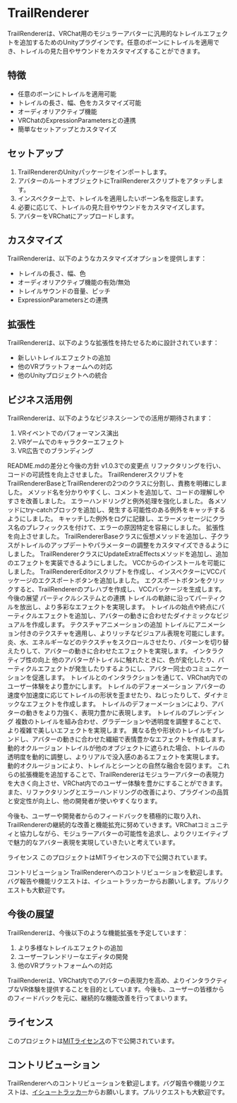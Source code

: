 # TrailRenderer

TrailRendererは、VRChat用のモジュラーアバターに汎用的なトレイルエフェクトを追加するためのUnityプラグインです。任意のボーンにトレイルを適用でき、トレイルの見た目やサウンドをカスタマイズすることができます。

## 特徴

- 任意のボーンにトレイルを適用可能
- トレイルの長さ、幅、色をカスタマイズ可能
- オーディオリアクティブ機能
- VRChatのExpressionParametersとの連携
- 簡単なセットアップとカスタマイズ

## セットアップ

1. TrailRendererのUnityパッケージをインポートします。
2. アバターのルートオブジェクトにTrailRendererスクリプトをアタッチします。
3. インスペクター上で、トレイルを適用したいボーン名を指定します。
4. 必要に応じて、トレイルの見た目やサウンドをカスタマイズします。
5. アバターをVRChatにアップロードします。

## カスタマイズ

TrailRendererは、以下のようなカスタマイズオプションを提供します：

- トレイルの長さ、幅、色
- オーディオリアクティブ機能の有効/無効
- トレイルサウンドの音量、ピッチ
- ExpressionParametersとの連携

## 拡張性

TrailRendererは、以下のような拡張性を持たせるために設計されています：

- 新しいトレイルエフェクトの追加
- 他のVRプラットフォームへの対応
- 他のUnityプロジェクトへの統合

## ビジネス活用例

TrailRendererは、以下のようなビジネスシーンでの活用が期待されます：

1. VRイベントでのパフォーマンス演出
2. VRゲームでのキャラクターエフェクト
3. VR広告でのブランディング

README.mdの差分と今後の方針
v1.0.3での変更点
リファクタリングを行い、コードの可読性を向上させました。
TrailRendererスクリプトをTrailRendererBaseとTrailRendererの2つのクラスに分割し、責務を明確にしました。
メソッド名を分かりやすくし、コメントを追加して、コードの理解しやすさを改善しました。
エラーハンドリングと例外処理を強化しました。
各メソッドにtry-catchブロックを追加し、発生する可能性のある例外をキャッチするようにしました。
キャッチした例外をログに記録し、エラーメッセージにクラス名のプレフィックスを付けて、エラーの原因特定を容易にしました。
拡張性を向上させました。
TrailRendererBaseクラスに仮想メソッドを追加し、子クラスがトレイルのアップデートやパラメーターの調整をカスタマイズできるようにしました。
TrailRendererクラスにUpdateExtraEffectsメソッドを追加し、追加のエフェクトを実装できるようにしました。
VCCからのインストールを可能にしました。
TrailRendererEditorスクリプトを作成し、インスペクターにVCCパッケージのエクスポートボタンを追加しました。
エクスポートボタンをクリックすると、TrailRendererのプレハブを作成し、VCCパッケージを生成します。
今後の展望
パーティクルシステムとの連携
トレイルの軌跡に沿ってパーティクルを放出し、より多彩なエフェクトを実現します。
トレイルの始点や終点にパーティクルエフェクトを追加し、アバターの動きに合わせたダイナミックなビジュアルを作成します。
テクスチャアニメーションの追加
トレイルにアニメーション付きのテクスチャを適用し、よりリッチなビジュアル表現を可能にします。
炎、水、エネルギーなどのテクスチャをスクロールさせたり、パターンを切り替えたりして、アバターの動きに合わせたエフェクトを実現します。
インタラクティブ性の向上
他のアバターがトレイルに触れたときに、色が変化したり、パーティクルエフェクトが発生したりするようにし、アバター同士のコミュニケーションを促進します。
トレイルとのインタラクションを通じて、VRChat内でのユーザー体験をより豊かにします。
トレイルのデフォーメーション
アバターの速度や加速度に応じてトレイルの形状を歪ませたり、ねじったりして、ダイナミックなエフェクトを作成します。
トレイルのデフォーメーションにより、アバターの動きをより力強く、表現力豊かに表現します。
トレイルのブレンディング
複数のトレイルを組み合わせ、グラデーションや透明度を調整することで、より複雑で美しいエフェクトを実現します。
異なる色や形状のトレイルをブレンドし、アバターの動きに合わせた繊細で表情豊かなエフェクトを作成します。
動的オクルージョン
トレイルが他のオブジェクトに遮られた場合、トレイルの透明度を動的に調整し、よりリアルで没入感のあるエフェクトを実現します。
動的オクルージョンにより、トレイルとシーンとの自然な融合を図ります。
これらの拡張機能を追加することで、TrailRendererはモジュラーアバターの表現力を大きく向上させ、VRChat内でのユーザー体験を豊かにすることができます。また、リファクタリングとエラーハンドリングの改善により、プラグインの品質と安定性が向上し、他の開発者が使いやすくなります。

今後も、ユーザーや開発者からのフィードバックを積極的に取り入れ、TrailRendererの継続的な改善と機能拡充に努めていきます。VRChatコミュニティと協力しながら、モジュラーアバターの可能性を追求し、よりクリエイティブで魅力的なアバター表現を実現していきたいと考えています。

ライセンス
このプロジェクトはMITライセンスの下で公開されています。

コントリビューション
TrailRendererへのコントリビューションを歓迎します。バグ報告や機能リクエストは、イシュートラッカーからお願いします。プルリクエストも大歓迎です。



## 今後の展望

TrailRendererは、今後以下のような機能拡張を予定しています：

1. より多様なトレイルエフェクトの追加
2. ユーザーフレンドリーなエディタの開発
3. 他のVRプラットフォームへの対応

TrailRendererは、VRChat内でのアバターの表現力を高め、よりインタラクティブなVR体験を提供することを目的としています。今後も、ユーザーの皆様からのフィードバックを元に、継続的な機能改善を行ってまいります。

## ライセンス

このプロジェクトは[MITライセンス](LICENSE)の下で公開されています。

## コントリビューション

TrailRendererへのコントリビューションを歓迎します。バグ報告や機能リクエストは、[イシュートラッカー](https://github.com/your-username/TrailRenderer/issues)からお願いします。プルリクエストも大歓迎です。
